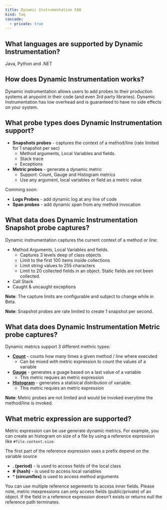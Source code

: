 ```yaml
---
title: Dynamic Instrumentation FAQ
kind: faq
cascade: 
  - private: true
---
```


## What languages are supported by Dynamic Instrumentation?

Java, Python and .NET

## How does Dynamic Instrumentation works?

Dynamic instrumentation allows users to add probes to their production systems at anypoint in their code (and even 3rd party libraries). Dynamic Instrumentation has low overhead and is guaranteed to have no side effects on your system.

## What probe types does Dynamic Instrumentation support?

* **Snapshots probes** - captures the context of a method/line (rate limited for 1 snapshot per sec)
  * Method arguments, Local Variables and fields.
  * Stack trace
  * Exceptions
* **Metric probes** - generate a dynamic metric 
  * Support: Count, Gauge and Histogram metrics
  * Use any argument, local variables or field as a metric value

Comming soon:
* **Logs Probes** - add dynamic log at any line of code
* **Span probes** - add dynamic span from any method invocation

## What data does Dynamic Instrumentation Snapshot probe captures?

Dynamic instrumentation captures the current context of a method or line:
* Method Arguments, Local Variables and fields. 
  * Captures 3 levels deep of class objects
  * Limit to the first 100 items inside collections
  * Limit string values to 255 characters
  * Limit to 20 collected fields in an object. Static fields are not been collected.
* Call Stack
* Caught & uncaught exceptions 

**Note**: The capture limits are configurable and subject to change while in Beta.

**Note**: Snapshot probes are rate limited to create 1 snapshot per second.

## What data does Dynamic Instrumentation Metric probe captures?

Dynamic metrics support 3 different methric types:
* [**Count**][1] - counts how many times a given method / line where executed
  * Can be mixed with metric expression to count the values of a variable
* [**Gauge**][2] - generates a guage based on a last value of a variable
  * This metric requies an metric expression
* [**Histogram**][3] - generates a statisical distribution of variable.
  * This metric requies an metric expression

**Note**: Metric probes are not limited and would be invoked everytime the method/line is invoked.

## What metric expression are supported?

Metric expression can be use generate dynamic metrics. For example, you can create an histogram on size of a file by using a reference expression like `#file.content.size`.

The first part of the reference expression uses a prefix depend on the variable source
- **. (period)** - is used to access fields of the local class
- **# (hash)** - is used to access local variables
- **^ (circumflex)** is used to access method arguments

You can use multiple reference segements to access inner fields. Please note, metric mexpressions can only access fields (public/private) of an object. If the field in a reference expression doesn't exists or returns null the reference path terminates.

[1]: https://docs-staging.datadoghq.com/asm/protect/metrics/types/?tab=count#metric-types
[2]: https://docs-staging.datadoghq.com/asm/protect/metrics/types/?tab=gauge#metric-types
[3]: https://docs-staging.datadoghq.com/asm/protect/metrics/types/?tab=histogram#metric-types
